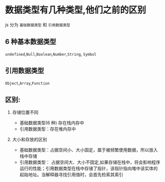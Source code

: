 # 数据类型有几种类型,他们之前的区别

js 分为 `基础数据类型` 和 `引用数据类型`

## 6 种基本数据类型

`undefined`,`Null`,`Boolean`,`Number`,`String`, `Symbol`

## 引用数据类型

`Object`,`Array`,`Function`

## 区别:

1. 存储位置不同

   - 基础数据类型(6 种) 存在栈内存中
   - 引用数据类型：存在堆内存中

2. 大小和存放的区别

   - 基础数据类型：占据空间小、大小固定，属于被频繁使用数据，所以放入栈中存储
   - 引用数据类型： 占据空间大、大小不固定,如果存储在栈中，将会影响程序运行的性能；引用数据类型在栈中存储了指针，该指针指向堆中该实体的起始地址。当解释器寻找引用值时，会首先检索其索引
